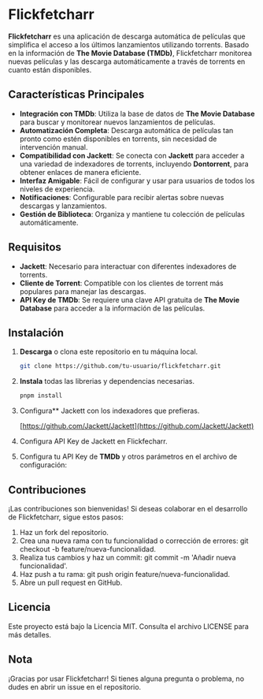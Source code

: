 # Flickfetcharr

**Flickfetcharr** es una aplicación de descarga automática de películas que simplifica el acceso a los últimos lanzamientos utilizando torrents. Basado en la información de **The Movie Database (TMDb)**, Flickfetcharr monitorea nuevas películas y las descarga automáticamente a través de torrents en cuanto están disponibles.

## Características Principales

- **Integración con TMDb**: Utiliza la base de datos de **The Movie Database** para buscar y monitorear nuevos lanzamientos de películas.
- **Automatización Completa**: Descarga automática de películas tan pronto como estén disponibles en torrents, sin necesidad de intervención manual.
- **Compatibilidad con Jackett**: Se conecta con **Jackett** para acceder a una variedad de indexadores de torrents, incluyendo **Dontorrent**, para obtener enlaces de manera eficiente.
- **Interfaz Amigable**: Fácil de configurar y usar para usuarios de todos los niveles de experiencia.
- **Notificaciones**: Configurable para recibir alertas sobre nuevas descargas y lanzamientos.
- **Gestión de Biblioteca**: Organiza y mantiene tu colección de películas automáticamente.

## Requisitos

- **Jackett**: Necesario para interactuar con diferentes indexadores de torrents.
- **Cliente de Torrent**: Compatible con los clientes de torrent más populares para manejar las descargas.
- **API Key de TMDb**: Se requiere una clave API gratuita de **The Movie Database** para acceder a la información de las películas.

## Instalación

1. **Descarga** o clona este repositorio en tu máquina local.

    ```bash
    git clone https://github.com/tu-usuario/flickfetcharr.git
    ```

1. **Instala** todas las librerias y dependencias necesarias.

    ```bash
    pnpm install
    ```

1. Configura** Jackett con los indexadores que prefieras.

    [https://github.com/Jackett/Jackett](https://github.com/Jackett/Jackett)

1. Configura API Key de Jackett en Flickfecharr.

1. Configura tu API Key de **TMDb** y otros parámetros en el archivo de configuración:

## Contribuciones

¡Las contribuciones son bienvenidas! Si deseas colaborar en el desarrollo de Flickfetcharr, sigue estos pasos:

1. Haz un fork del repositorio.
1. Crea una nueva rama con tu funcionalidad o corrección de errores: git checkout -b feature/nueva-funcionalidad.
1. Realiza tus cambios y haz un commit: git commit -m 'Añadir nueva funcionalidad'.
1. Haz push a tu rama: git push origin feature/nueva-funcionalidad.
1. Abre un pull request en GitHub.

## Licencia

Este proyecto está bajo la Licencia MIT. Consulta el archivo LICENSE para más detalles.

## Nota

¡Gracias por usar Flickfetcharr! Si tienes alguna pregunta o problema, no dudes en abrir un issue en el repositorio.
